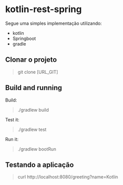 # kotlin-rest-spring
Segue uma simples implementação utilizando:
- kotlin
- Springboot
- gradle

## Clonar o projeto
> git clone [URL_GIT]


## Build and running
Build:
>./gradlew build

Test it:
>./gradlew test

Run it:
>./gradlew bootRun

## Testando a aplicação
> curl http://localhost:8080/greeting?name=Kotlin
